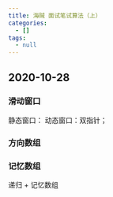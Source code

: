 ```yaml
---
title: 海贼 面试笔试算法（上）
categories:
  - []
tags:
  - null
---
```


<!--more-->

## 2020-10-28
### 滑动窗口
静态窗口：
动态窗口：双指针；

### 方向数组

### 记忆数组

递归 + 记忆数组

